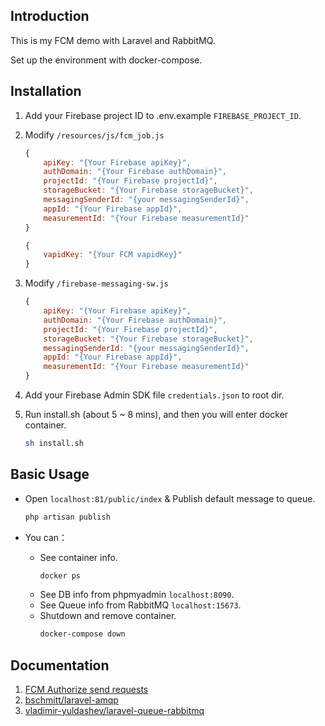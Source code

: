 ## Introduction

This is my FCM demo with Laravel and RabbitMQ.

Set up the environment with docker-compose.

## Installation

1. Add your Firebase project ID to .env.example `FIREBASE_PROJECT_ID`.

2. Modify `/resources/js/fcm_job.js`
    ```js
    {
        apiKey: "{Your Firebase apiKey}",
        authDomain: "{Your Firebase authDomain}",
        projectId: "{Your Firebase projectId}",
        storageBucket: "{Your Firebase storageBucket}",
        messagingSenderId: "{your messagingSenderId}",
        appId: "{Your Firebase appId}",
        measurementId: "{Your Firebase measurementId}"
    }

    {
        vapidKey: "{Your FCM vapidKey}"
    }
    ```

3. Modify `/firebase-messaging-sw.js`
    ```js
    {
        apiKey: "{Your Firebase apiKey}",
        authDomain: "{Your Firebase authDomain}",
        projectId: "{Your Firebase projectId}",
        storageBucket: "{Your Firebase storageBucket}",
        messagingSenderId: "{your messagingSenderId}",
        appId: "{Your Firebase appId}",
        measurementId: "{Your Firebase measurementId}"
    }
    ```

4. Add your Firebase Admin SDK file `credentials.json` to root dir.

5. Run install.sh (about 5 ~ 8 mins), and then you will enter docker container.
    ```sh
    sh install.sh
    ```

## Basic Usage

- Open `localhost:81/public/index` & Publish default message to queue.
    ```sh
    php artisan publish
    ```

- You can：
    - See container info.
        ```sh
        docker ps
        ```
    - See DB info from phpmyadmin `localhost:8090`.
    - See Queue info from RabbitMQ `localhost:15673`.
    - Shutdown and remove container.
        ```sh
        docker-compose down
        ```

## Documentation
 1. [FCM Authorize send requests](https://firebase.google.com/docs/cloud-messaging/server)
 2. [bschmitt/laravel-amqp](https://github.com/bschmitt/laravel-amqp)
 3. [vladimir-yuldashev/laravel-queue-rabbitmq](https://github.com/vyuldashev/laravel-queue-rabbitmq)